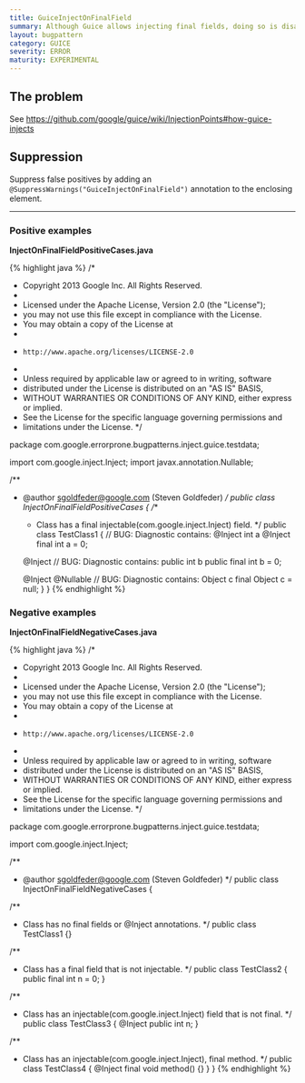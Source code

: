 ```yaml
---
title: GuiceInjectOnFinalField
summary: Although Guice allows injecting final fields, doing so is disallowed because the injected value may not be visible to other threads.
layout: bugpattern
category: GUICE
severity: ERROR
maturity: EXPERIMENTAL
---
```


<!--
*** AUTO-GENERATED, DO NOT MODIFY ***
To make changes, edit the @BugPattern annotation or the explanation in docs/bugpattern.
-->

## The problem
See https://github.com/google/guice/wiki/InjectionPoints#how-guice-injects

## Suppression
Suppress false positives by adding an `@SuppressWarnings("GuiceInjectOnFinalField")` annotation to the enclosing element.

----------

### Positive examples
__InjectOnFinalFieldPositiveCases.java__

{% highlight java %}
/*
 * Copyright 2013 Google Inc. All Rights Reserved.
 *
 * Licensed under the Apache License, Version 2.0 (the "License");
 * you may not use this file except in compliance with the License.
 * You may obtain a copy of the License at
 *
 *     http://www.apache.org/licenses/LICENSE-2.0
 *
 * Unless required by applicable law or agreed to in writing, software
 * distributed under the License is distributed on an "AS IS" BASIS,
 * WITHOUT WARRANTIES OR CONDITIONS OF ANY KIND, either express or implied.
 * See the License for the specific language governing permissions and
 * limitations under the License.
 */

package com.google.errorprone.bugpatterns.inject.guice.testdata;

import com.google.inject.Inject;
import javax.annotation.Nullable;

/**
 * @author sgoldfeder@google.com (Steven Goldfeder)
 */
public class InjectOnFinalFieldPositiveCases {
  /**
   * Class has a final injectable(com.google.inject.Inject) field.
   */
  public class TestClass1 {
    // BUG: Diagnostic contains: @Inject int a
    @Inject final int a = 0;

    
    @Inject
    // BUG: Diagnostic contains: public int b
    public final int b = 0;

    @Inject @Nullable
    // BUG: Diagnostic contains: Object c
    final Object c = null;
  }
}
{% endhighlight %}

### Negative examples
__InjectOnFinalFieldNegativeCases.java__

{% highlight java %}
/*
 * Copyright 2013 Google Inc. All Rights Reserved.
 *
 * Licensed under the Apache License, Version 2.0 (the "License");
 * you may not use this file except in compliance with the License.
 * You may obtain a copy of the License at
 *
 *     http://www.apache.org/licenses/LICENSE-2.0
 *
 * Unless required by applicable law or agreed to in writing, software
 * distributed under the License is distributed on an "AS IS" BASIS,
 * WITHOUT WARRANTIES OR CONDITIONS OF ANY KIND, either express or implied.
 * See the License for the specific language governing permissions and
 * limitations under the License.
 */

package com.google.errorprone.bugpatterns.inject.guice.testdata;

import com.google.inject.Inject;

/**
 * @author sgoldfeder@google.com (Steven Goldfeder)
 */
public class InjectOnFinalFieldNegativeCases {
  
  /**
   * Class has no final fields or @Inject annotations.
   */
  public class TestClass1 {}

  /**
   * Class has a final field that is not injectable.
   */
  public class TestClass2 {
    public final int n = 0;
  }
  
  /**
   * Class has an injectable(com.google.inject.Inject) field that is not final.
   */
  public class TestClass3 {
    @Inject public int n;
  }
  
  /**
   * Class has an injectable(com.google.inject.Inject), final method.
   */
  public class TestClass4 {
    @Inject
    final void method() {}
  }
}
{% endhighlight %}

